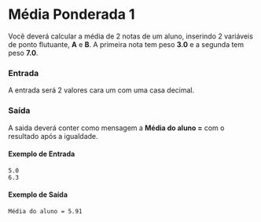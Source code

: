 # Média Ponderada 1

Você deverá calcular a média de 2 notas de um aluno, inserindo 2 variáveis de ponto flutuante, **A** e **B**. A primeira nota tem peso **3.0** e a segunda tem peso **7.0**.

### Entrada

A entrada será 2 valores cara um com uma casa decimal.

### Saída

A saida deverá conter como mensagem a **Média do aluno =** com o resultado após a igualdade.

#### Exemplo de Entrada

```
5.0
6.3
```

#### Exemplo de Saída

```
Média do aluno = 5.91
```
